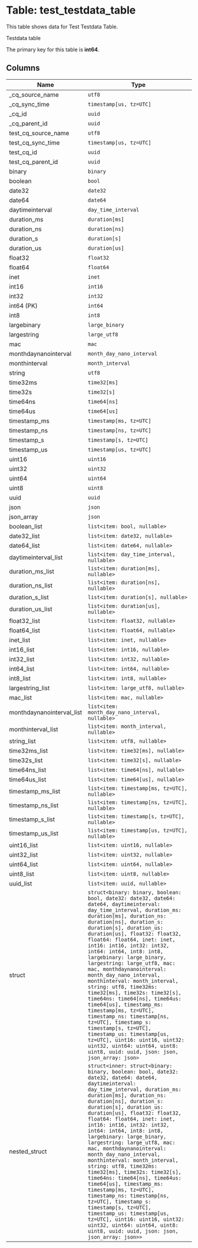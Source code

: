# Table: test_testdata_table

This table shows data for Test Testdata Table.

Testdata table

The primary key for this table is **int64**.

## Columns

| Name          | Type          |
| ------------- | ------------- |
|_cq_source_name|`utf8`|
|_cq_sync_time|`timestamp[us, tz=UTC]`|
|_cq_id|`uuid`|
|_cq_parent_id|`uuid`|
|test_cq_source_name|`utf8`|
|test_cq_sync_time|`timestamp[us, tz=UTC]`|
|test_cq_id|`uuid`|
|test_cq_parent_id|`uuid`|
|binary|`binary`|
|boolean|`bool`|
|date32|`date32`|
|date64|`date64`|
|daytimeinterval|`day_time_interval`|
|duration_ms|`duration[ms]`|
|duration_ns|`duration[ns]`|
|duration_s|`duration[s]`|
|duration_us|`duration[us]`|
|float32|`float32`|
|float64|`float64`|
|inet|`inet`|
|int16|`int16`|
|int32|`int32`|
|int64 (PK)|`int64`|
|int8|`int8`|
|largebinary|`large_binary`|
|largestring|`large_utf8`|
|mac|`mac`|
|monthdaynanointerval|`month_day_nano_interval`|
|monthinterval|`month_interval`|
|string|`utf8`|
|time32ms|`time32[ms]`|
|time32s|`time32[s]`|
|time64ns|`time64[ns]`|
|time64us|`time64[us]`|
|timestamp_ms|`timestamp[ms, tz=UTC]`|
|timestamp_ns|`timestamp[ns, tz=UTC]`|
|timestamp_s|`timestamp[s, tz=UTC]`|
|timestamp_us|`timestamp[us, tz=UTC]`|
|uint16|`uint16`|
|uint32|`uint32`|
|uint64|`uint64`|
|uint8|`uint8`|
|uuid|`uuid`|
|json|`json`|
|json_array|`json`|
|boolean_list|`list<item: bool, nullable>`|
|date32_list|`list<item: date32, nullable>`|
|date64_list|`list<item: date64, nullable>`|
|daytimeinterval_list|`list<item: day_time_interval, nullable>`|
|duration_ms_list|`list<item: duration[ms], nullable>`|
|duration_ns_list|`list<item: duration[ns], nullable>`|
|duration_s_list|`list<item: duration[s], nullable>`|
|duration_us_list|`list<item: duration[us], nullable>`|
|float32_list|`list<item: float32, nullable>`|
|float64_list|`list<item: float64, nullable>`|
|inet_list|`list<item: inet, nullable>`|
|int16_list|`list<item: int16, nullable>`|
|int32_list|`list<item: int32, nullable>`|
|int64_list|`list<item: int64, nullable>`|
|int8_list|`list<item: int8, nullable>`|
|largestring_list|`list<item: large_utf8, nullable>`|
|mac_list|`list<item: mac, nullable>`|
|monthdaynanointerval_list|`list<item: month_day_nano_interval, nullable>`|
|monthinterval_list|`list<item: month_interval, nullable>`|
|string_list|`list<item: utf8, nullable>`|
|time32ms_list|`list<item: time32[ms], nullable>`|
|time32s_list|`list<item: time32[s], nullable>`|
|time64ns_list|`list<item: time64[ns], nullable>`|
|time64us_list|`list<item: time64[us], nullable>`|
|timestamp_ms_list|`list<item: timestamp[ms, tz=UTC], nullable>`|
|timestamp_ns_list|`list<item: timestamp[ns, tz=UTC], nullable>`|
|timestamp_s_list|`list<item: timestamp[s, tz=UTC], nullable>`|
|timestamp_us_list|`list<item: timestamp[us, tz=UTC], nullable>`|
|uint16_list|`list<item: uint16, nullable>`|
|uint32_list|`list<item: uint32, nullable>`|
|uint64_list|`list<item: uint64, nullable>`|
|uint8_list|`list<item: uint8, nullable>`|
|uuid_list|`list<item: uuid, nullable>`|
|struct|`struct<binary: binary, boolean: bool, date32: date32, date64: date64, daytimeinterval: day_time_interval, duration_ms: duration[ms], duration_ns: duration[ns], duration_s: duration[s], duration_us: duration[us], float32: float32, float64: float64, inet: inet, int16: int16, int32: int32, int64: int64, int8: int8, largebinary: large_binary, largestring: large_utf8, mac: mac, monthdaynanointerval: month_day_nano_interval, monthinterval: month_interval, string: utf8, time32ms: time32[ms], time32s: time32[s], time64ns: time64[ns], time64us: time64[us], timestamp_ms: timestamp[ms, tz=UTC], timestamp_ns: timestamp[ns, tz=UTC], timestamp_s: timestamp[s, tz=UTC], timestamp_us: timestamp[us, tz=UTC], uint16: uint16, uint32: uint32, uint64: uint64, uint8: uint8, uuid: uuid, json: json, json_array: json>`|
|nested_struct|`struct<inner: struct<binary: binary, boolean: bool, date32: date32, date64: date64, daytimeinterval: day_time_interval, duration_ms: duration[ms], duration_ns: duration[ns], duration_s: duration[s], duration_us: duration[us], float32: float32, float64: float64, inet: inet, int16: int16, int32: int32, int64: int64, int8: int8, largebinary: large_binary, largestring: large_utf8, mac: mac, monthdaynanointerval: month_day_nano_interval, monthinterval: month_interval, string: utf8, time32ms: time32[ms], time32s: time32[s], time64ns: time64[ns], time64us: time64[us], timestamp_ms: timestamp[ms, tz=UTC], timestamp_ns: timestamp[ns, tz=UTC], timestamp_s: timestamp[s, tz=UTC], timestamp_us: timestamp[us, tz=UTC], uint16: uint16, uint32: uint32, uint64: uint64, uint8: uint8, uuid: uuid, json: json, json_array: json>>`|